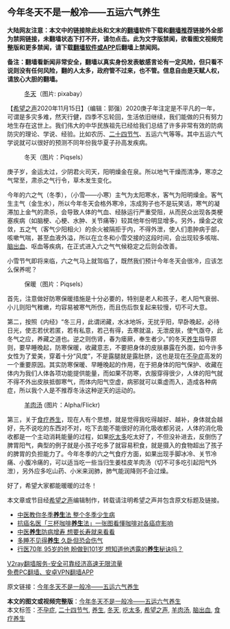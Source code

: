 <h2>今年冬天不是一般冷——五运六气养生</h2> <p class="notice"><b>大陆网友注意：本文中的链接除此处和文末的<a href="https://github.com/bannedbook/fanqiang" >翻墙</a>软件下载和<a href="https://github.com/killgcd/justmysocks/blob/master/README.md">翻墙推荐</a>链接外全部为禁网链接，未翻墙状态下打不开，请勿点击。此为文字版禁闻，欲看图文视频完整版和更多禁闻，请下载<a href="https://github.com/bannedbook/fanqiang">翻墙软件或APP</a>后翻墙上禁闻网。</p><p>备注：翻墙看新闻非常安全，翻墙以真实身份发表敏感言论有一定风险，但只看不说则没有任何风险，翻的人太多，政府管不过来，也不管。信息自由是天赋人权，请放心大胆的翻墙。</b></p>  <div class="entry"> <figure><figcaption><a href="https://www.bannedbook.org/bnews/tag/%E5%86%AC%E5%A4%A9/" class="st_tag internal_tag" rel="tag" title="标签 冬天 下的日志">冬天</a>（图片: pixabay） </figcaption></figure> <p>【<span class='wp_keywordlink_affiliate'><a href="https://www.soundofhope.org" title="希望之声" target="_blank">希望之声</a></span>2020年11月15日】（编辑：郭强）2020庚子年注定是不平凡的一年，可谓是多灾多难，然天行健，四季不忘轮回，生活依旧继续，我们能做的只有努力地生存在这世上。我们伟大的中华民族祖先已经给我们总结了许多非常有效的防病防灾的理论、学说、经验。比如农历、<a href="https://www.bannedbook.org/bnews/tag/%e4%ba%8c%e5%8d%81%e5%9b%9b%e8%8a%82%e6%b0%94/" class="st_tag internal_tag" rel="tag" title="标签 二十四节气 下的日志">二十四节气</a>、五运六气等等。其中五运六气学说就可以很好的预测不同年份我华夏子孙高发疾病。</p> <figure><figcaption>冬天（图片：Piqsels）</figcaption></figure> <p>庚子岁，金运太过，少阴君火司天，阳明燥金在泉。所以地气干燥而清净，寒凉之气常至，肃杀之气行令，草木发生变化。</p>  <p>今年的六之气（冬季），（小雪——小寒）主气为太阳寒水，客气为阳明燥金。客气生主气（金生水），所以今年冬天会格外寒冷，冻成狗子也不是玩笑话，寒气的凝滞加上金气的肃杀，会导致人体的气血、经脉运行严重受阻，从而民众出现各类梗塞疾病（如脑梗、心梗、水肿、关节痛等）较其他年份明显增多。另外，燥金之收敛，五之气（客气少阳相火）的余火被隔拒于内，不得外泄，使人们患肿病于部，咳嗽气喘，甚至血液外溢，所以在立冬和小雪交接的这段时间，会出现较多咳喘、<a href="https://www.bannedbook.org/bnews/tag/%E8%84%91%E5%87%BA%E8%A1%80/" class="st_tag internal_tag" rel="tag" title="标签 脑出血 下的日志">脑出血</a>、呕血等疾病，在正式进入六之气气候稳定之后则会改善。</p> <p>小雪节气即将来临，六之气马上就驾临了，既然我们预计今年冬天会很冷，应该怎么保养呢？</p>  <figure><figcaption>保暖（图片：Piqsels）</figcaption></figure> <p>首先，注意做好防寒保暖措施是十分必要的，特别是老人和孩子，老人阳气衰弱、小儿则阳气稚嫩，均容易被寒气所伤，而且伤后恢复起来较慢，切不可大意。</p> <p>第二，按照《内经》“冬三月，此谓闭藏，水冰地坼，无扰乎阳，早卧晚起，必待日光，使志若伏若匿，若有私意，若己有得，去寒就温，无泄皮肤，使气亟夺，此冬气之应，养藏之道也。逆之则伤肾，春为瘘厥，奉生者少。”的冬天<a href="https://www.bannedbook.org/bnews/tag/%e5%85%bb%e7%94%9f/" class="st_tag internal_tag" rel="tag" title="标签 养生 下的日志">养生</a>指导原则，要早睡晚起，防寒保暖，收藏意志，不要把身体的皮肤暴露在外面，如今许多女性为了爱美，穿着十分“风度”，不是露腿就是露肚脐，这也是现在<a href="https://www.bannedbook.org/bnews/tag/%e4%b8%8d%e5%ad%95%e7%97%87/" class="st_tag internal_tag" rel="tag" title="标签 不孕症 下的日志">不孕症</a>高发的一个重要原因。其实防寒保暖、早睡晚起的作用，在于把身体的阳气保护、收藏在体内为我们人体各项功能提供能量，而如果不防寒，衣服穿得很少，人体的阳气就不得不外出皮肤抵御寒气，而体内阳气空虚，病邪就可以乘虚而入，造成各种病症，所以我个人是不推荐冬泳这种逆天的运动的。</p>  <figure><figcaption><a href="https://www.bannedbook.org/bnews/tag/%E7%BE%8A%E8%82%89%E6%B1%A4/" class="st_tag internal_tag" rel="tag" title="标签 羊肉汤 下的日志">羊肉汤</a> (图片：Alpha/Flickr)</figcaption></figure> <p>第三，关于<a href="https://www.bannedbook.org/bnews/tag/%e9%a3%9f%e7%96%97%e5%85%bb%e7%94%9f/" class="st_tag internal_tag" rel="tag" title="标签 食疗养生 下的日志">食疗养生</a>，现在人有个思想，就是觉得我吃得越好、越补，身体就会越好，先不说吃的东西对不对，吃下去能不能很好的消化吸收都另说，人体的消化吸收都是一个主动消耗能量的过程，如果<a href="https://www.bannedbook.org/bnews/tag/%E5%90%83%E5%A4%AA%E5%A4%9A/" class="st_tag internal_tag" rel="tag" title="标签 吃太多 下的日志">吃太多</a>吃太好了，不但没补进去，反倒伤了脾胃阳气，典型的例子就是小孩子吃多了就容易积食，就是摄入的食物超出了孩子的脾胃的负担能力了。今年冬季的六之气食疗方面，如果出现手脚冰冷、关节冷痛、小腹冷痛的，可以适当吃一些当归生姜桂皮羊肉汤（切不可多吃引起阳气外泄），另外应多吃山药、小米来润肺，肺气能润降则不会过燥。</p> <p>好了，希望大家都能暖暖的过冬！</p>  <p>本文章或节目经<a href="https://www.bannedbook.org/bnews/tag/%e5%b8%8c%e6%9c%9b%e4%b9%8b%e5%a3%b0/" class="st_tag internal_tag" rel="tag" title="标签 希望之声 下的日志">希望之声</a>编辑制作，转载请注明希望之声并包含原文标题及链接。</p> <ul class='op-related-articles' title='相关阅读'> <li><a href='https://www.bannedbook.org/bnews/lifebaike/20201115/1431316.html' target='_blank'>中医教你冬季<b>养生</b>法 整个冬季少生病</a></li> <li><a href='https://www.bannedbook.org/bnews/health/20201115/1431310.html' target='_blank'>抗癌名医「三杯咖啡<b>养生</b>法」一张图看懂咖啡对各癌症影响</a></li> <li><a href='https://www.bannedbook.org/bnews/health/20201114/1430882.html' target='_blank'>中医<b>养生</b>防病增寿 想要长寿就来看看</a></li> <li><a href='https://www.bannedbook.org/bnews/comments/20201113/1430483.html' target='_blank'>多睡不见得<b>养生</b> 久卧但恐会伤气</a></li> <li><a href='https://www.bannedbook.org/bnews/health/20201113/1430354.html' target='_blank'>行医70年 95岁的他 盼做到101岁 想知道他透露的<b>养生</b>秘诀吗？</a></li> </ul> <p class="texttj"> <a href="https://www.bannedbook.org/forum23/topic22702.html" target="_blank">V2ray翻墙服务-安全可靠经济高速无限流量</a><br/> <a href="https://github.com/bannedbook/fanqiang/wiki/%E7%A6%81%E9%97%BB%E7%BD%91%E5%AE%89%E5%8D%93%E7%BF%BB%E5%A2%99%E6%96%B0%E9%97%BBAPP" target="_blank">免费PC翻墙、安卓VPN翻墙APP</a></p><p>原文链接：<a class="src_link"  href="https://www.soundofhope.org/post/442882" target="_blank">今年冬天不是一般冷——五运六气养生</a></p><a name='sharetosocial'></a>       <div><b>本文的图文或视频完整版</b>：<a href='https://www.bannedbook.org/bnews/comments/20201115/1431440.html'>今年冬天不是一般冷——五运六气养生</a></div>  </div><!--END ENTRY--> <div class="postfooter"> <div>本文标签：<a href="https://www.bannedbook.org/bnews/tag/%e4%b8%8d%e5%ad%95%e7%97%87/" rel="tag">不孕症</a>, <a href="https://www.bannedbook.org/bnews/tag/%e4%ba%8c%e5%8d%81%e5%9b%9b%e8%8a%82%e6%b0%94/" rel="tag">二十四节气</a>, <a href="https://www.bannedbook.org/bnews/tag/%e5%85%bb%e7%94%9f/" rel="tag">养生</a>, <a href="https://www.bannedbook.org/bnews/tag/%E5%86%AC%E5%A4%A9/" rel="tag">冬天</a>, <a href="https://www.bannedbook.org/bnews/tag/%E5%90%83%E5%A4%AA%E5%A4%9A/" rel="tag">吃太多</a>, <a href="https://www.bannedbook.org/bnews/tag/%e5%b8%8c%e6%9c%9b%e4%b9%8b%e5%a3%b0/" rel="tag">希望之声</a>, <a href="https://www.bannedbook.org/bnews/tag/%E7%BE%8A%E8%82%89%E6%B1%A4/" rel="tag">羊肉汤</a>, <a href="https://www.bannedbook.org/bnews/tag/%E8%84%91%E5%87%BA%E8%A1%80/" rel="tag">脑出血</a>, <a href="https://www.bannedbook.org/bnews/tag/%e9%a3%9f%e7%96%97%e5%85%bb%e7%94%9f/" rel="tag">食疗养生</a></div>  </div><!--END POSTFOOTER--> 